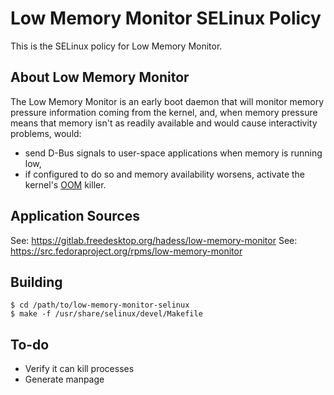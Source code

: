Low Memory Monitor SELinux Policy
=================================

This is the SELinux policy for Low Memory Monitor.

## About Low Memory Monitor

The Low Memory Monitor is an early boot daemon that will monitor memory
pressure information coming from the kernel, and, when memory pressure means
that memory isn't as readily available and would cause interactivity problems, would:

- send D-Bus signals to user-space applications when memory is running low,
- if configured to do so and memory availability worsens, activate the kernel's
   [OOM](https://en.wikipedia.org/wiki/Out_of_memory) killer.

## Application Sources

See: https://gitlab.freedesktop.org/hadess/low-memory-monitor
See: https://src.fedoraproject.org/rpms/low-memory-monitor

## Building

```
$ cd /path/to/low-memory-monitor-selinux
$ make -f /usr/share/selinux/devel/Makefile
```

## To-do
 * Verify it can kill processes
 * Generate manpage